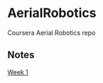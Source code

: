 # AerialRobotics
Coursera Aerial Robotics repo

## Notes
[Week 1](https://www.evernote.com/shard/s437/nl/155889548/1291f6ed-8e96-4c65-a1ab-a3391ab7f76c?title=Week1)
